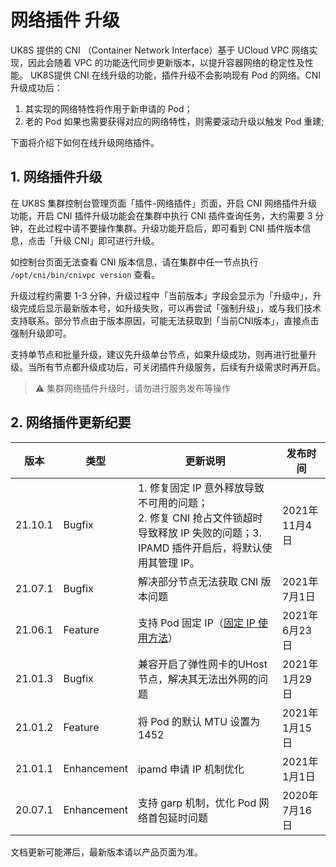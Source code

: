 # 网络插件 升级

UK8S 提供的 CNI （Container Network Interface）基于 UCloud VPC 网络实现，因此会随着 VPC 的功能迭代同步更新版本，以提升容器网络的稳定性及性能。
UK8S提供 CNI 在线升级的功能，插件升级不会影响现有 Pod 的网络。CNI 升级成功后：

1. 其实现的网络特性将作用于新申请的 Pod；
2. 老的 Pod 如果也需要获得对应的网络特性，则需要滚动升级以触发 Pod 重建; 

下面将介绍下如何在线升级网络插件。

## 1. 网络插件升级

在 UK8S 集群控制台管理页面「插件-网络插件」页面，开启 CNI 网络插件升级功能，开启 CNI 插件升级功能会在集群中执⾏ CNI 插件查询任务，⼤约需要 3 分钟，在此过程中请不要操作集群。升级功能开启后，即可看到 CNI 插件版本信息，点击「升级 CNI」即可进行升级。

如控制台页面无法查看 CNI 版本信息，请在集群中任一节点执行 `/opt/cni/bin/cnivpc version` 查看。

升级过程约需要 1-3 分钟，升级过程中「当前版本」字段会显示为「升级中」，升级完成后显示最新版本号，如升级失败，可以再尝试「强制升级」，或与我们技术支持联系。部分节点由于版本原因，可能无法获取到「当前CNI版本」，直接点击强制升级即可。

支持单节点和批量升级，建议先升级单台节点，如果升级成功，则再进行批量升级。当所有节点都升级成功后，可关闭插件升级服务，后续有升级需求时再开启。

> ⚠️ 集群网络插件升级时，请勿进行服务发布等操作

## 2. 网络插件更新纪要

|版本|类型|更新说明|发布时间|
|----|----|--------|--------|
|21.10.1|Bugfix|1. 修复固定 IP 意外释放导致不可用的问题；<br>2. 修复 CNI 抢占文件锁超时导致释放 IP 失败的问题；3. IPAMD 插件开启后，将默认使用其管理 IP。|2021年11月4日|
|21.07.1|Bugfix|解决部分节点无法获取 CNI 版本问题|2021年7月1日|
|21.06.1|Feature|支持 Pod 固定 IP（[固定 IP 使用方法](/uk8s/network/static_ip)）|2021年6月23日|
|21.01.3|Bugfix|兼容开启了弹性网卡的UHost节点，解决其无法出外网的问题|2021年1月29日|
|21.01.2|Feature|将 Pod 的默认 MTU 设置为1452|2021年1月15日|
|21.01.1|Enhancement|ipamd 申请 IP 机制优化|2021年1月1日|
|20.07.1|Enhancement|支持 garp 机制，优化 Pod 网络首包延时问题|2020年7月16日|

文档更新可能滞后，最新版本请以产品页面为准。
